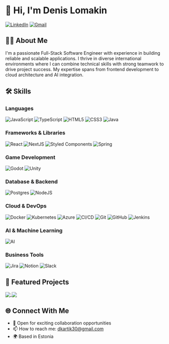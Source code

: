 # 👋 Hi, I'm Denis Lomakin

[![LinkedIn](https://img.shields.io/badge/LinkedIn-0077B5?style=for-the-badge&logo=linkedin&logoColor=white)](https://www.linkedin.com/in/denis-lomakin-55a501293/)
[![Gmail](https://img.shields.io/badge/Gmail-D14836?style=for-the-badge&logo=gmail&logoColor=white)](mailto:dkartik30@gmail.com)

## 👨‍💻 About Me

I'm a passionate Full-Stack Software Engineer with experience in building reliable and scalable applications. I thrive in diverse international environments where I can combine technical skills with strong teamwork to drive project success. My expertise spans from frontend development to cloud architecture and AI integration.

## 🛠 Skills

### Languages
![JavaScript](https://img.shields.io/badge/JavaScript-F7DF1E?style=for-the-badge&logo=javascript&logoColor=black)
![TypeScript](https://img.shields.io/badge/TypeScript-007ACC?style=for-the-badge&logo=typescript&logoColor=white)
![HTML5](https://img.shields.io/badge/HTML5-E34F26?style=for-the-badge&logo=html5&logoColor=white)
![CSS3](https://img.shields.io/badge/CSS3-1572B6?style=for-the-badge&logo=css3&logoColor=white)
![Java](https://img.shields.io/badge/Java-ED8B00?style=for-the-badge&logo=openjdk&logoColor=white)

### Frameworks & Libraries
![React](https://img.shields.io/badge/React-20232A?style=for-the-badge&logo=react&logoColor=61DAFB)
![NextJS](https://img.shields.io/badge/Next.js-000?style=for-the-badge&logo=next.js&logoColor=white)
![Styled Components](https://img.shields.io/badge/Styled_Components-DB7093?style=for-the-badge&logo=styled-components&logoColor=white)
![Spring](https://img.shields.io/badge/Spring-6DB33F?style=for-the-badge&logo=spring&logoColor=white)

### Game Development
![Godot](https://img.shields.io/badge/Godot-478CBF?style=for-the-badge&logo=godot-engine&logoColor=white)
![Unity](https://img.shields.io/badge/Unity-100000?style=for-the-badge&logo=unity&logoColor=white)

### Database & Backend
![Postgres](https://img.shields.io/badge/PostgreSQL-316192?style=for-the-badge&logo=postgresql&logoColor=white)
![NodeJS](https://img.shields.io/badge/Node.js-43853D?style=for-the-badge&logo=node.js&logoColor=white)

### Cloud & DevOps
![Docker](https://img.shields.io/badge/Docker-2496ED?style=for-the-badge&logo=docker&logoColor=white)
![Kubernetes](https://img.shields.io/badge/Kubernetes-326CE5?style=for-the-badge&logo=kubernetes&logoColor=white)
![Azure](https://img.shields.io/badge/Azure-0089D6?style=for-the-badge&logo=microsoft-azure&logoColor=white)
![CI/CD](https://img.shields.io/badge/CI%2FCD-2088FF?style=for-the-badge&logo=github-actions&logoColor=white)
![Git](https://img.shields.io/badge/Git-F05032?style=for-the-badge&logo=git&logoColor=white)
![GitHub](https://img.shields.io/badge/GitHub-100000?style=for-the-badge&logo=github&logoColor=white)
![Jenkins](https://img.shields.io/badge/Jenkins-D24939?style=for-the-badge&logo=jenkins&logoColor=white)

### AI & Machine Learning
![AI](https://img.shields.io/badge/AI-00ADD8?style=for-the-badge&logo=ai&logoColor=white)

### Business Tools
![Jira](https://img.shields.io/badge/Jira-0052CC?style=for-the-badge&logo=jira&logoColor=white)
![Notion](https://img.shields.io/badge/Notion-000000?style=for-the-badge&logo=notion&logoColor=white)
![Slack](https://img.shields.io/badge/Slack-4A154B?style=for-the-badge&logo=slack&logoColor=white)

## 📌 Featured Projects

<a href="https://github.com/TigerTimofey/racetrack-info-screens">
  <img align="center" src="https://github-readme-stats.vercel.app/api/pin/?username=TigerTimofey&repo=racetrack-info-screens" />
</a>
<a href="https://github.com/TigerTimofey/racetrack-info-screens">
  <img align="center" src="https://github-readme-stats.vercel.app/api/pin/?username=TigerTimofey&repo=match-me-frontend" />
</a>

## 🌐 Connect With Me
- 💼 Open for exciting collaboration opportunities
- 📫 How to reach me: dkartik30@gmail.com
- 🌍 Based in Estonia
